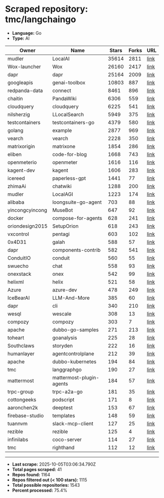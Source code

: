 # Scraped repository: tmc/langchaingo
* **Language:** Go
* **Type:** AI

| Owner | Name | Stars | Forks | URL |
|---|---|---|---|---|
| mudler | LocalAI | 35614 | 2811 | [link](https://github.com/mudler/LocalAI) |
| Wox-launcher | Wox | 26160 | 2417 | [link](https://github.com/Wox-launcher/Wox) |
| dapr | dapr | 25164 | 2009 | [link](https://github.com/dapr/dapr) |
| googleapis | genai-toolbox | 10803 | 887 | [link](https://github.com/googleapis/genai-toolbox) |
| redpanda-data | connect | 8461 | 896 | [link](https://github.com/redpanda-data/connect) |
| chaitin | PandaWiki | 6306 | 559 | [link](https://github.com/chaitin/PandaWiki) |
| cloudquery | cloudquery | 6225 | 541 | [link](https://github.com/cloudquery/cloudquery) |
| nilsherzig | LLocalSearch | 5949 | 375 | [link](https://github.com/nilsherzig/LLocalSearch) |
| testcontainers | testcontainers-go | 4379 | 580 | [link](https://github.com/testcontainers/testcontainers-go) |
| golang | example | 2877 | 969 | [link](https://github.com/golang/example) |
| vearch | vearch | 2228 | 350 | [link](https://github.com/vearch/vearch) |
| matrixorigin | matrixone | 1854 | 286 | [link](https://github.com/matrixorigin/matrixone) |
| eliben | code-for-blog | 1668 | 743 | [link](https://github.com/eliben/code-for-blog) |
| openmeterio | openmeter | 1616 | 116 | [link](https://github.com/openmeterio/openmeter) |
| kagent-dev | kagent | 1606 | 283 | [link](https://github.com/kagent-dev/kagent) |
| icereed | paperless-gpt | 1441 | 77 | [link](https://github.com/icereed/paperless-gpt) |
| zhimaAi | chatwiki | 1288 | 200 | [link](https://github.com/zhimaAi/chatwiki) |
| mudler | LocalAGI | 1223 | 174 | [link](https://github.com/mudler/LocalAGI) |
| alibaba | loongsuite-go-agent | 703 | 88 | [link](https://github.com/alibaba/loongsuite-go-agent) |
| yincongcyincong | MuseBot | 647 | 92 | [link](https://github.com/yincongcyincong/MuseBot) |
| docker | compose-for-agents | 628 | 241 | [link](https://github.com/docker/compose-for-agents) |
| oriondesign2015 | SetupOrion | 618 | 243 | [link](https://github.com/oriondesign2015/SetupOrion) |
| vxcontrol | pentagi | 603 | 102 | [link](https://github.com/vxcontrol/pentagi) |
| 0x4D31 | galah | 588 | 57 | [link](https://github.com/0x4D31/galah) |
| dapr | components-contrib | 582 | 541 | [link](https://github.com/dapr/components-contrib) |
| ConduitIO | conduit | 560 | 55 | [link](https://github.com/ConduitIO/conduit) |
| swuecho | chat | 558 | 93 | [link](https://github.com/swuecho/chat) |
| onexstack | onex | 542 | 99 | [link](https://github.com/onexstack/onex) |
| helixml | helix | 521 | 58 | [link](https://github.com/helixml/helix) |
| Azure | azure-dev | 478 | 249 | [link](https://github.com/Azure/azure-dev) |
| IceBearAI | LLM-And-More | 385 | 60 | [link](https://github.com/IceBearAI/LLM-And-More) |
| dapr | cli | 340 | 210 | [link](https://github.com/dapr/cli) |
| wesql | wescale | 308 | 13 | [link](https://github.com/wesql/wescale) |
| compozy | compozy | 303 | 7 | [link](https://github.com/compozy/compozy) |
| apache | dubbo-go-samples | 271 | 213 | [link](https://github.com/apache/dubbo-go-samples) |
| toheart | goanalysis | 225 | 28 | [link](https://github.com/toheart/goanalysis) |
| Southclaws | storyden | 222 | 16 | [link](https://github.com/Southclaws/storyden) |
| humanlayer | agentcontrolplane | 212 | 39 | [link](https://github.com/humanlayer/agentcontrolplane) |
| apache | dubbo-kubernetes | 194 | 84 | [link](https://github.com/apache/dubbo-kubernetes) |
| tmc | langgraphgo | 190 | 27 | [link](https://github.com/tmc/langgraphgo) |
| mattermost | mattermost-plugin-agents | 184 | 57 | [link](https://github.com/mattermost/mattermost-plugin-agents) |
| trpc-group | trpc-a2a-go | 181 | 35 | [link](https://github.com/trpc-group/trpc-a2a-go) |
| cottongeeks | podscript | 171 | 8 | [link](https://github.com/cottongeeks/podscript) |
| aaronchen2k | deeptest | 153 | 67 | [link](https://github.com/aaronchen2k/deeptest) |
| firebase-studio | templates | 148 | 59 | [link](https://github.com/firebase-studio/templates) |
| tuannvm | slack-mcp-client | 127 | 25 | [link](https://github.com/tuannvm/slack-mcp-client) |
| rezible | rezible | 125 | 4 | [link](https://github.com/rezible/rezible) |
| infinilabs | coco-server | 114 | 27 | [link](https://github.com/infinilabs/coco-server) |
| tmc | righthand | 112 | 12 | [link](https://github.com/tmc/righthand) |

---
* **Last scrape:** 2025-10-05T03:06:34.790Z
* **Total pages scraped:** 41
* **Repos found:** 1164
* **Repos filtered out (< 100 stars):** 1115
* **Total possible repositories:** 1543
* **Percent processed:** 75.4%
